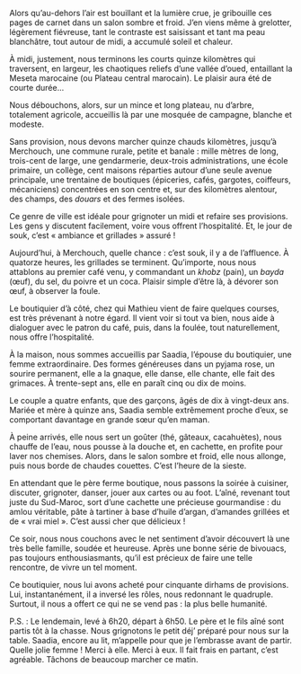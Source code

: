 Alors qu’au-dehors l’air est bouillant et la lumière crue, je gribouille ces pages de carnet dans un salon sombre et froid.
J’en viens même à grelotter, légèrement fiévreuse, tant le contraste est saisissant et tant ma peau blanchâtre, tout autour de midi, a accumulé soleil et chaleur.

À midi, justement, nous terminons les courts quinze kilomètres qui traversent, en largeur, les chaotiques reliefs d’une vallée d’oued, entaillant la Meseta marocaine (ou Plateau central marocain).
Le plaisir aura été de courte durée...

Nous débouchons, alors, sur un mince et long plateau, nu d’arbre, totalement agricole, accueillis là par une mosquée de campagne, blanche et modeste.

Sans provision, nous devons marcher quinze chauds kilomètres, jusqu’à Merchouch, une commune rurale, petite et banale : mille mètres de long, trois-cent de large, une gendarmerie, deux-trois administrations, une école primaire, un collège, cent maisons réparties autour d’une seule avenue principale, une trentaine de boutiques (épiceries, cafés, gargotes, coiffeurs, mécaniciens) concentrées en son centre et, sur des kilomètres alentour, des champs, des *douars* et des fermes isolées.

Ce genre de ville est idéale pour grignoter un midi et refaire ses provisions.
Les gens y discutent facilement, voire vous offrent l’hospitalité.
Et, le jour de souk, c’est « ambiance et grillades » assuré !

Aujourd’hui, à Merchouch, quelle chance : c’est souk, il y a de l’affluence.
À quatorze heures, les grillades se terminent.
Qu’importe, nous nous attablons au premier café venu, y commandant un *khobz* (pain), un *bayda* (œuf), du sel, du poivre et un coca.
Plaisir simple d’être là, à dévorer son œuf, à observer la foule.

Le boutiquier d’à côté, chez qui Mathieu vient de faire quelques courses, est très prévenant à notre égard.
Il vient voir si tout va bien, nous aide à dialoguer avec le patron du café, puis, dans la foulée, tout naturellement, nous offre l’hospitalité.

À la maison, nous sommes accueillis par Saadia, l’épouse du boutiquier, une femme extraordinaire.
Des formes généreuses dans un pyjama rose, un sourire permanent, elle a la gnaque, elle danse, elle chante, elle fait des grimaces.
À trente-sept ans, elle en paraît cinq ou dix de moins.

Le couple a quatre enfants, que des garçons, âgés de dix à vingt-deux ans.
Mariée et mère à quinze ans, Saadia semble extrêmement proche d’eux, se comportant davantage en grande sœur qu’en maman.

À peine arrivés, elle nous sert un goûter (thé, gâteaux, cacahuètes), nous chauffe de l’eau, nous pousse à la douche et, en cachette, en profite pour laver nos chemises.
Alors, dans le salon sombre et froid, elle nous allonge, puis nous borde de chaudes couettes.
C’est l’heure de la sieste.

En attendant que le père ferme boutique, nous passons la soirée à cuisiner, discuter, grignoter, danser, jouer aux cartes ou au foot.
L’aîné, revenant tout juste du Sud-Maroc, sort d’une cachette une précieuse gourmandise : du amlou véritable, pâte à tartiner à base d’huile d’argan, d’amandes grillées et de « vrai miel ».
C’est aussi cher que délicieux !

Ce soir, nous nous couchons avec le net sentiment d’avoir découvert là une très belle famille, soudée et heureuse.
Après une bonne série de bivouacs, pas toujours enthousiasmants, qu’il est précieux de faire une telle rencontre, de vivre un tel moment.

Ce boutiquier, nous lui avons acheté pour cinquante dirhams de provisions.
Lui, instantanément, il a inversé les rôles, nous redonnant le quadruple.
Surtout, il nous a offert ce qui ne se vend pas : la plus belle humanité.

P.S. : Le lendemain, levé à 6h20, départ à 6h50.
Le père et le fils aîné sont partis tôt à la chasse.
Nous grignotons le petit déj’ préparé pour nous sur la table.
Saadia, encore au lit, m’appelle pour que je l’embrasse avant de partir.
Quelle jolie femme ! Merci à elle. Merci à eux.
Il fait frais en partant, c’est agréable.
Tâchons de beaucoup marcher ce matin.
